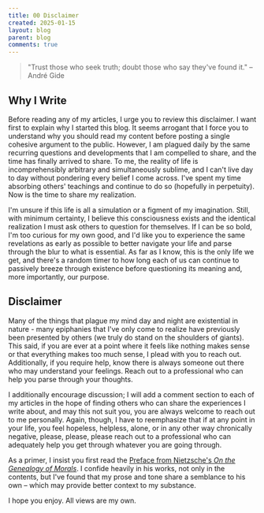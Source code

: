 ```yaml
---
title: 00 Disclaimer
created: 2025-01-15
layout: blog
parent: blog
comments: true
---
```

> "Trust those who seek truth; doubt those who say they've found it." –André Gide

## Why I Write
Before reading any of my articles, I urge you to review this disclaimer. I want first to explain why I started this blog. It seems arrogant that I force you to understand why you should read my content before posting a single cohesive argument to the public. However, I am plagued daily by the same recurring questions and developments that I am compelled to share, and the time has finally arrived to share. To me, the reality of life is incomprehensibly arbitrary and simultaneously sublime, and I can't live day to day without pondering every belief I come across. I've spent my time absorbing others' teachings and continue to do so (hopefully in perpetuity). Now is the time to share my realization.

I'm unsure if this life is all a simulation or a figment of my imagination. Still, with minimum certainty, I believe this consciousness exists and the identical realization I must ask others to question for themselves. If I can be so bold, I'm too curious for my own good, and I'd like you to experience the same revelations as early as possible to better navigate your life and parse through the blur to what is essential. As far as I know, this is the only life we get, and there's a random timer to how long each of us can continue to passively breeze through existence before questioning its meaning and, more importantly, our purpose.

## Disclaimer
Many of the things that plague my mind day and night are existential in nature - many epiphanies that I've only come to realize have previously been presented by others (we truly do stand on the shoulders of giants). This said, if you are ever at a point where it feels like nothing makes sense or that everything makes too much sense, I plead with you to reach out. Additionally, if you require help, know there is always someone out there who may understand your feelings. Reach out to a professional who can help you parse through your thoughts.

I additionally encourage discussion; I will add a comment section to each of my articles in the hope of finding others who can share the experiences I write about, and may this not suit you, you are always welcome to reach out to me personally. Again, though, I have to reemphasize that if at any point in your life, you feel hopeless, helpless, alone, or in any other way chronically negative, please, please, please reach out to a professional who can adequately help you get through whatever you are going through.

As a primer, I insist you first read the [Preface from Nietzsche's *On the Genealogy of Morals*](http://fs2.american.edu/dfagel/www/Class%20Readings/Nietzsche/genealogypreface.htm#:~:text=Nietzsche%3A%20Genealogy%20of%20Morals%3A%20Preface&text=We%20don't%20know%20ourselves,find%20out%20who%20we%20are.). I confide heavily in his works, not only in the contents, but I've found that my prose and tone share a semblance to his own – which may provide better context to my substance.

I hope you enjoy. All views are my own.

